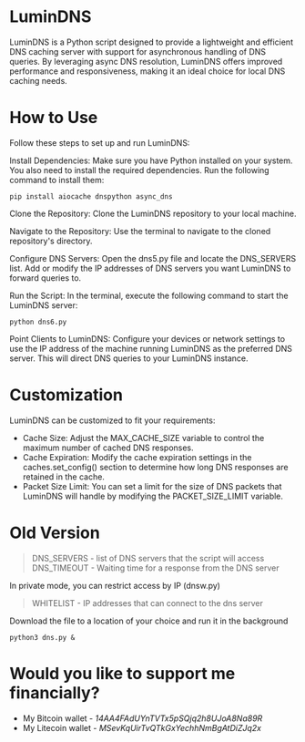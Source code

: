 # LuminDNS
LuminDNS is a Python script designed to provide a lightweight and efficient DNS caching server with support for asynchronous handling of DNS queries. By leveraging async DNS resolution, LuminDNS offers improved performance and responsiveness, making it an ideal choice for local DNS caching needs.

# How to Use

Follow these steps to set up and run LuminDNS:

Install Dependencies: Make sure you have Python installed on your system. You also need to install the required dependencies. Run the following command to install them:

    pip install aiocache dnspython async_dns

Clone the Repository: Clone the LuminDNS repository to your local machine.

Navigate to the Repository: Use the terminal to navigate to the cloned repository's directory.

Configure DNS Servers: Open the dns5.py file and locate the DNS_SERVERS list. Add or modify the IP addresses of DNS servers you want LuminDNS to forward queries to.

Run the Script: In the terminal, execute the following command to start the LuminDNS server:

    python dns6.py

Point Clients to LuminDNS: Configure your devices or network settings to use the IP address of the machine running LuminDNS as the preferred DNS server. This will direct DNS queries to your LuminDNS instance.

# Customization

LuminDNS can be customized to fit your requirements:

- Cache Size: Adjust the MAX_CACHE_SIZE variable to control the maximum number of cached DNS responses.
- Cache Expiration: Modify the cache expiration settings in the caches.set_config() section to determine how long DNS responses are retained in the cache.
- Packet Size Limit: You can set a limit for the size of DNS packets that LuminDNS will handle by modifying the PACKET_SIZE_LIMIT variable.

# Old Version
> DNS_SERVERS - list of DNS servers that the script will access <br>
> DNS_TIMEOUT - Waiting time for a response from the DNS server

In private mode, you can restrict access by IP (dnsw.py)
> WHITELIST - IP addresses that can connect to the dns server

Download the file to a location of your choice and run it in the background
```
python3 dns.py &
```

# Would you like to support me financially?
* My Bitcoin wallet - *14AA4FAdUYnTVTx5pSQjq2h8UJoA8Na89R*
* My Litecoin wallet - *MSevKqUirTvQTkGxYechhNmBgAtDiZJq2x*
